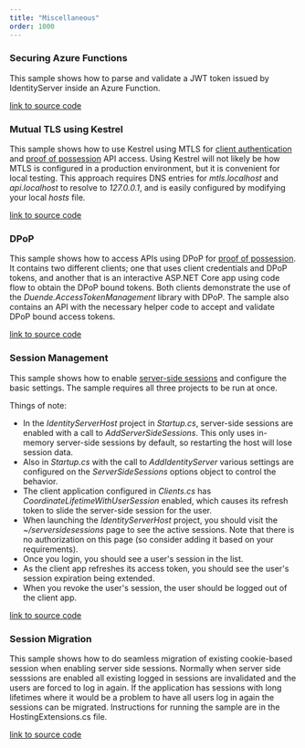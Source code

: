 ```yaml
---
title: "Miscellaneous"
order: 1000
---
```


### Securing Azure Functions
This sample shows how to parse and validate a JWT token issued by IdentityServer inside an Azure Function.

[link to source code](https://github.com/DuendeSoftware/Samples/tree/main/various/JwtSecuredAzureFunction)

### Mutual TLS using Kestrel 
This sample shows how to use Kestrel using MTLS for [client authentication](../tokens/authentication/mtls) and [proof of possession](../tokens/pop) API access.
Using Kestrel will not likely be how MTLS is configured in a production environment, but it is convenient for local testing.
This approach requires DNS entries for *mtls.localhost* and *api.localhost* to resolve to *127.0.0.1*, and is easily configured by modifying your local *hosts* file.

[link to source code](https://github.com/DuendeSoftware/Samples/tree/main/IdentityServer/v6/MTLS)

### DPoP
This sample shows how to access APIs using DPoP for [proof of possession](../tokens/pop/dpop).
It contains two different clients; one that uses client credentials and DPoP tokens, and another that is an interactive ASP.NET Core app using code flow to obtain the DPoP bound tokens. Both clients demonstrate the use of the *Duende.AccessTokenManagement* library with DPoP.
The sample also contains an API with the necessary helper code to accept and validate DPoP bound access tokens. 

[link to source code](https://github.com/DuendeSoftware/Samples/tree/main/IdentityServer/v6/DPoP)

### Session Management

This sample shows how to enable [server-side sessions](../ui/server_side_sessions) and configure the basic settings.
The sample requires all three projects to be run at once.

Things of note:
* In the *IdentityServerHost* project in *Startup.cs*, server-side sessions are enabled with a call to *AddServerSideSessions*. This only uses in-memory server-side sessions by default, so restarting the host will lose session data.
*  Also in *Startup.cs* with the call to *AddIdentityServer* various settings are configured on the *ServerSideSessions* options object to control the behavior.
* The client application configured in *Clients.cs* has *CoordinateLifetimeWithUserSession* enabled, which causes its refresh token to slide the server-side session for the user.
* When launching the *IdentityServerHost* project, you should visit the *~/serversidesessions* page to see the active sessions. Note that there is no authorization on this page (so consider adding it based on your requirements).
* Once you login, you should see a user's session in the list.
* As the client app refreshes its access token, you should see the user's session expiration being extended.
* When you revoke the user's session, the user should be logged out of the client app.

[link to source code](https://github.com/DuendeSoftware/Samples/tree/main/IdentityServer/v6/SessionManagement)

### Session Migration
This sample shows how to do seamless migration of existing cookie-based session when enabling server side sessions. Normally when server side sesssions are enabled all existing logged in sessions are invalidated
and the users are forced to log in again. If the application has sessions with long lifetimes where it would be a problem to have all users log in again the sessions can be migrated. Instructions for running the
sample are in the HostingExtensions.cs file.

[link to source code](https://github.com/DuendeSoftware/Samples/tree/main/IdentityServer/v6/SessionMigration)
